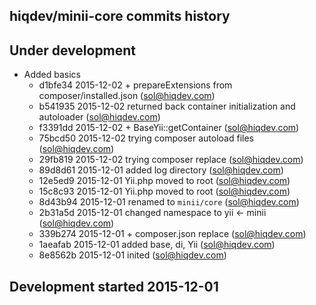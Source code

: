 hiqdev/minii-core commits history
---------------------------------

## Under development

- Added basics
    - d1bfe34 2015-12-02 + prepareExtensions from composer/installed.json (sol@hiqdev.com)
    - b541935 2015-12-02 returned back container initialization and autoloader (sol@hiqdev.com)
    - f3391dd 2015-12-02 + BaseYii::getContainer (sol@hiqdev.com)
    - 75bcd50 2015-12-02 trying composer autoload files (sol@hiqdev.com)
    - 29fb819 2015-12-02 trying composer replace (sol@hiqdev.com)
    - 89d8d61 2015-12-01 added log directory (sol@hiqdev.com)
    - 12e5ed9 2015-12-01 Yii.php moved to root (sol@hiqdev.com)
    - 15c8c93 2015-12-01 Yii.php moved to root (sol@hiqdev.com)
    - 8d43b94 2015-12-01 renamed to `minii/core` (sol@hiqdev.com)
    - 2b31a5d 2015-12-01 changed namespace to yii <- minii (sol@hiqdev.com)
    - 339b274 2015-12-01 + composer.json replace (sol@hiqdev.com)
    - 1aeafab 2015-12-01 added base, di, Yii (sol@hiqdev.com)
    - 8e8562b 2015-12-01 inited (sol@hiqdev.com)

## Development started 2015-12-01


